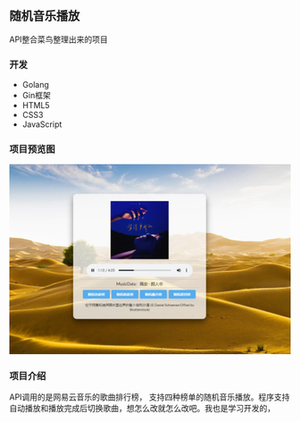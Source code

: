 ## 随机音乐播放
API整合菜鸟整理出来的项目

### 开发
- Golang
- Gin框架
- HTML5
- CSS3
- JavaScript

### 项目预览图
![img.png](img.png)

### 项目介绍
API调用的是网易云音乐的歌曲排行榜， 支持四种榜单的随机音乐播放。程序支持自动播放和播放完成后切换歌曲，想怎么改就怎么改吧。我也是学习开发的，